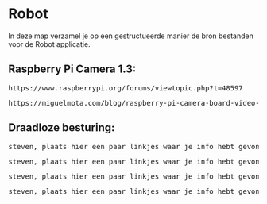 # Robot

In deze map verzamel je op een gestructueerde manier de bron bestanden voor de
Robot applicatie.

<h2>Raspberry Pi Camera 1.3:</h2>
<pre>https://www.raspberrypi.org/forums/viewtopic.php?t=48597</pre>
<pre>https://miguelmota.com/blog/raspberry-pi-camera-board-video-streaming/</pre>

<h2>Draadloze besturing:</h2>
<pre>steven, plaats hier een paar linkjes waar je info hebt gevonden :D</pre>
<pre>steven, plaats hier een paar linkjes waar je info hebt gevonden :D</pre>
<pre>steven, plaats hier een paar linkjes waar je info hebt gevonden :D</pre>
<pre>steven, plaats hier een paar linkjes waar je info hebt gevonden :D</pre>

<h2>
